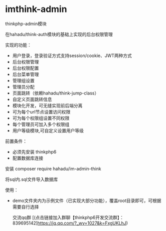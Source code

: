 # imthink-admin
thinkphp-admin模块

在hahadu/think-auth模块的基础上实现的后台权限管理

实现的功能：
* 用户登录，登录验证方式支持session/cookie、JWT两种方式
* 后台权限管理
* 后台权限配置
* 后台菜单管理
* 管理组设置
* 管理员分配
* 页面跳转（依赖hahadu/think-jump-class）
* 自定义页面跳转信息
* 模块化开发，可无缝实现前后端分离
* 可为每个url节点设置访问权限
* 可为每个权限组设置不同权限
* 每个管理员可加入多个权限组
* 用户等级模块,可自定义设置用户等级

前置条件：
* 必须先安装 thinkphp6
* 配置数据库连接

安装 composer require hahadu/im-admin-think

将sql内.sql文件导入数据库

使用：
* demo文件夹内为示例文件（已实现大部分功能），覆盖root目录即可，可根据需要自行选择

  交流qq群 [(点击链接加入群聊【thinkphp6开发交流群】：839695142]https://jq.qq.com/?_wv=1027&k=FxgUKLhJ)


